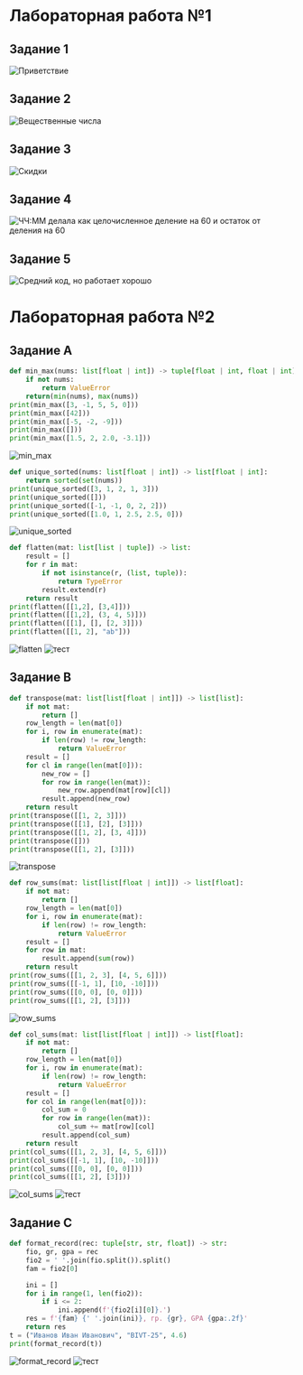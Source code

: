 # Лабораторная работа №1

## Задание 1
![Приветствие](./images/lab01/01.png)

## Задание 2
![Вещественные числа](./images/lab01/02.png)

## Задание 3
![Скидки](./images/lab01/03.png)

## Задание 4
![ЧЧ:ММ делала как целочисленное деление на 60 и остаток от деления на 60](./images/lab01/04.png)

## Задание 5
![Средний код, но работает хорошо](./images/lab01/05.png)


# Лабораторная работа №2
## Задание A

```python
def min_max(nums: list[float | int]) -> tuple[float | int, float | int]:
    if not nums:
        return ValueError
    return(min(nums), max(nums))
print(min_max([3, -1, 5, 5, 0]))
print(min_max([42]))
print(min_max([-5, -2, -9]))
print(min_max([]))
print(min_max([1.5, 2, 2.0, -3.1]))
```
![min_max](./images/lab02/min_max.png)
```python
def unique_sorted(nums: list[float | int]) -> list[float | int]:
    return sorted(set(nums))
print(unique_sorted([3, 1, 2, 1, 3]))
print(unique_sorted([]))
print(unique_sorted([-1, -1, 0, 2, 2]))
print(unique_sorted([1.0, 1, 2.5, 2.5, 0]))
```
![unique_sorted](./images/lab02/unique_sorted.png)
```python
def flatten(mat: list[list | tuple]) -> list:
    result = []
    for r in mat:
        if not isinstance(r, (list, tuple)):
            return TypeError
        result.extend(r)
    return result
print(flatten([[1,2], [3,4]]))
print(flatten([[1,2], (3, 4, 5)]))
print(flatten([[1], [], [2, 3]]))
print(flatten([[1, 2], "ab"]))
```
![flatten](./images/lab02/flatten.png)
![тест](./images/lab02/ITOG1.png)

## Задание B

```python
def transpose(mat: list[list[float | int]]) -> list[list]:
    if not mat:
        return []
    row_length = len(mat[0])
    for i, row in enumerate(mat):
        if len(row) != row_length:
            return ValueError
    result = []
    for cl in range(len(mat[0])):
        new_row = []
        for row in range(len(mat)):
            new_row.append(mat[row][cl])
        result.append(new_row)
    return result
print(transpose([[1, 2, 3]]))
print(transpose([[1], [2], [3]]))
print(transpose([[1, 2], [3, 4]]))
print(transpose([]))
print(transpose([[1, 2], [3]]))
```
![transpose](./images/lab02/transpose.png)
```python
def row_sums(mat: list[list[float | int]]) -> list[float]:
    if not mat:
        return []
    row_length = len(mat[0])
    for i, row in enumerate(mat):
        if len(row) != row_length:
            return ValueError
    result = []
    for row in mat:
        result.append(sum(row))
    return result
print(row_sums([[1, 2, 3], [4, 5, 6]]))
print(row_sums([[-1, 1], [10, -10]]))
print(row_sums([[0, 0], [0, 0]]))
print(row_sums([[1, 2], [3]]))
```
![row_sums](./images/lab02/row_sums.png)
```python
def col_sums(mat: list[list[float | int]]) -> list[float]:
    if not mat:
        return []
    row_length = len(mat[0])
    for i, row in enumerate(mat):
        if len(row) != row_length:
            return ValueError
    result = []
    for col in range(len(mat[0])):
        col_sum = 0
        for row in range(len(mat)):
            col_sum += mat[row][col]
        result.append(col_sum)
    return result
print(col_sums([[1, 2, 3], [4, 5, 6]]))
print(col_sums([[-1, 1], [10, -10]]))
print(col_sums([[0, 0], [0, 0]]))
print(col_sums([[1, 2], [3]]))
```
![col_sums](./images/lab02/col_sums.png)
![тест](./images/lab02/ITOG2.png)

## Задание C
```python
def format_record(rec: tuple[str, str, float]) -> str:
    fio, gr, gpa = rec
    fio2 = ' '.join(fio.split()).split()
    fam = fio2[0]

    ini = []
    for i in range(1, len(fio2)):
        if i <= 2:
            ini.append(f'{fio2[i][0]}.')
    res = f'{fam} {' '.join(ini)}, гр. {gr}, GPA {gpa:.2f}'
    return res
t = ("Иванов Иван Иванович", "BIVT-25", 4.6)
print(format_record(t))
```
![format_record](./images/lab02/fio.png)
![тест](./images/lab02/ITOG3.png)
